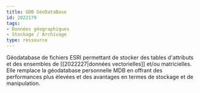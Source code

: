 ```yaml
---
title: GDB GéoDataBase
id: 2022179
tags:
- Données géographiques
- Stockage / Archivage
type: ressource
---
```


Géodatabase de fichiers ESRI permettant de stocker des tables d'attributs et des ensembles de [[2022227|données vectorielles]] et/ou matricielles. Elle remplace la géodatabase personnelle MDB en offrant des performances plus élevées et des avantages en termes de stockage et de manipulation.

